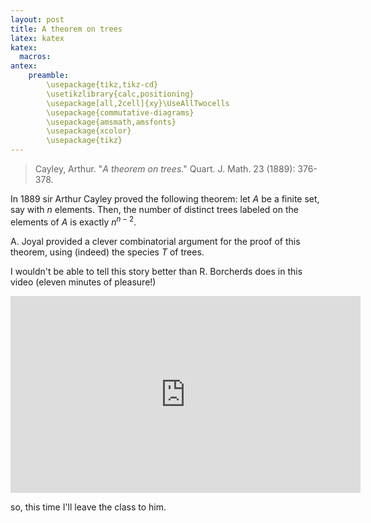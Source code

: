```yaml
---
layout: post
title: A theorem on trees
latex: katex
katex:
  macros:
antex:
    preamble:
        \usepackage{tikz,tikz-cd}
        \usetikzlibrary{calc,positioning}
        \usepackage[all,2cell]{xy}\UseAllTwocells
        \usepackage{commutative-diagrams}
        \usepackage{amsmath,amsfonts}
        \usepackage{xcolor}
        \usepackage{tikz}
---
```


> Cayley, Arthur. "*A theorem on trees*." Quart. J. Math. 23 (1889): 376-378.

In 1889 sir Arthur Cayley proved the following theorem: let $A$ be a finite set, say with $n$ elements. Then, the number of distinct trees labeled on the elements of $A$ is exactly $n^{n-2}$.

A. Joyal provided a clever combinatorial argument for the proof of this theorem, using (indeed) the species $T$ of trees.

I wouldn't be able to tell this story better than R. Borcherds does in this video (eleven minutes of pleasure!)

<iframe width="560" height="315" src="https://www.youtube.com/embed/NhiqFE62GXY" title="YouTube video player" frameborder="0" allow="accelerometer; autoplay; clipboard-write; encrypted-media; gyroscope; picture-in-picture" allowfullscreen></iframe>

so, this time I'll leave the class to him.